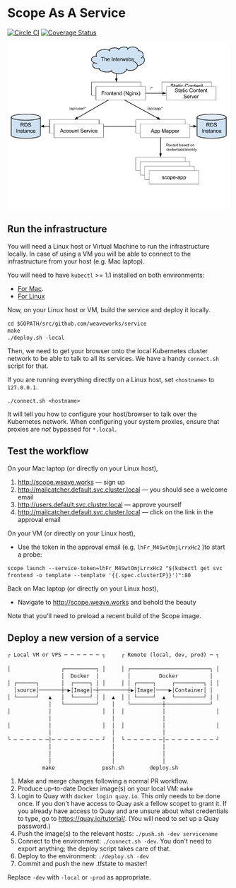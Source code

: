# Scope As A Service

[![Circle CI](https://circleci.com/gh/weaveworks/service/tree/master.svg?style=shield)](https://circleci.com/gh/weaveworks/service/tree/master) [![Coverage Status](https://coveralls.io/repos/weaveworks/service/badge.svg?branch=coverage&service=github&t=6Kr25T)](https://coveralls.io/github/weaveworks/service?branch=coverage)

![Architecture](docs/architecture.png)

## Run the infrastructure

You will need a Linux host or Virtual Machine to run the infrastructure locally. In case of
using a VM you will be able to connect to the infrastructure from your host
(e.g. Mac laptop).

You will need to have `kubectl` >= 1.1 installed on both environments:

* [For Mac](https://storage.googleapis.com/kubernetes-release/release/v1.1.1/bin/darwin/amd64/kubectl).
* [For Linux](https://storage.googleapis.com/kubernetes-release/release/v1.1.1/bin/linux/amd64/kubectl)

Now, on your Linux host or VM, build the service and deploy it locally.

```
cd $GOPATH/src/github.com/weaveworks/service
make
./deploy.sh -local
```

Then, we need to get your browser onto the local Kubernetes cluster network to
be able to talk to all its services. We have a handy `connect.sh` script for
that.

If you are running everything directly on a Linux host, set `<hostname>` to `127.0.0.1`.

```
./connect.sh <hostname>
```

It will tell you how to configure your host/browser to talk over the Kubernetes network.
When configuring your system proxies, ensure that proxies are *not* bypassed for `*.local`.

## Test the workflow

On your Mac laptop (or directly on your Linux host),

1. http://scope.weave.works — sign up
1. http://mailcatcher.default.svc.cluster.local — you should see a welcome email
1. http://users.default.svc.cluster.local — approve yourself
1. http://mailcatcher.default.svc.cluster.local — click on the link in the approval email

On your VM (or directly on your Linux host),

* Use the token in the approval email (e.g. `lhFr_M4SwtOmjLrrxHc2` )to start a probe:

```
scope launch --service-token=lhFr_M4SwtOmjLrrxHc2 "$(kubectl get svc frontend -o template --template '{{.spec.clusterIP}}')":80
```

Back on Mac laptop (or directly on your Linux host),

* Navigate to http://scope.weave.works and behold the beauty

Note that you'll need to preload a recent build of the Scope image.

## Deploy a new version of a service

```
┌ Local VM or VPS ─ ─ ─ ─ ─ ─ ┐     ┌ Remote (local, dev, prod) ─ ┐

│                ┌──────────┐ │     │ ┌─────────────────────────┐ │
                 │  Docker  │         │         Docker          │
│ ┌──────┐       │  ┌─────┐ │ │     │ │ ┌─────┐     ┌─────────┐ │ │
  │source│───────┼─▶│Image│─┼─────────┼▶│Image│────▶│Container│ │
│ └──────┘   ▲   │  └─────┘ │ │  ▲  │ │ └─────┘  ▲  └─────────┘ │ │
             │   └──────────┘    │    └──────────┼──────────────┘
│            │                │  │  │            │                │
             │                   │               │
│            │                │  │  │            │                │
             │                   │               │
└ ─ ─ ─ ─ ─ ─│─ ─ ─ ─ ─ ─ ─ ─ ┘  │  └ ─ ─ ─ ─ ─ ─│─ ─ ─ ─ ─ ─ ─ ─ ┘
             │                   │               │
             │                   │               │
             │                   │               │
           make               push.sh        deploy.sh
```

1. Make and merge changes following a normal PR workflow.
1. Produce up-to-date Docker image(s) on your local VM: `make`
1. Login to Quay with `docker login quay.io`. This only needs to be done once.
   If you don't have access to Quay ask a fellow scopet to grant it. If you
   already have access to Quay and are unsure about what credentials to type,
   go to https://quay.io/tutorial/. (You will need to set up a Quay password.)
1. Push the image(s) to the relevant hosts: `./push.sh -dev servicename`
1. Connect to the environment: `./connect.sh -dev`. You don't need to export
   anything; the deploy script takes care of that.
1. Deploy to the environment: `./deploy.sh -dev`
1. Commit and push the new .tfstate to master!

Replace `-dev` with `-local` or `-prod` as appropriate.
